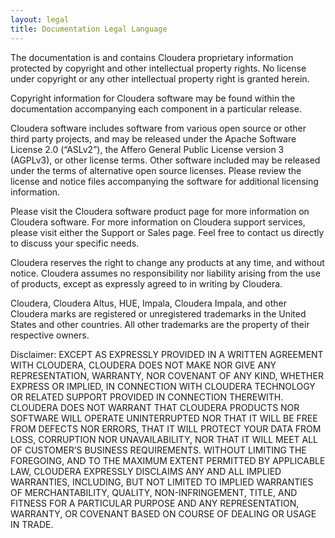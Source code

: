 ```yaml
---
layout: legal
title: Documentation Legal Language
---
```


The documentation is and contains Cloudera proprietary information
protected by copyright and other intellectual property rights.  No
license under copyright or any other intellectual property right is
granted herein.

Copyright information for Cloudera software may be found within the
documentation accompanying each component in a particular release.

Cloudera software includes software from various open source or other
third party projects, and may be released under the Apache Software
License 2.0 (“ASLv2”), the Affero General Public License version 3
(AGPLv3), or other license terms. Other software included may be
released under the terms of alternative open source licenses. Please
review the license and notice files accompanying the software for
additional licensing information.

Please visit the Cloudera software product page for more information on
Cloudera software. For more information on Cloudera support services,
please visit either the Support or Sales page. Feel free to contact us
directly to discuss your specific needs.

Cloudera reserves the right to change any products at any time, and
without notice. Cloudera assumes no responsibility nor liability arising
from the use of products, except as expressly agreed to in writing by
Cloudera.

Cloudera, Cloudera Altus, HUE, Impala, Cloudera Impala, and other
Cloudera marks are registered or unregistered trademarks in the United
States and other countries. All other trademarks are the property of
their respective owners.

Disclaimer: EXCEPT AS EXPRESSLY PROVIDED IN A WRITTEN AGREEMENT WITH
CLOUDERA, CLOUDERA DOES NOT MAKE NOR GIVE ANY REPRESENTATION, WARRANTY,
NOR COVENANT OF ANY KIND, WHETHER EXPRESS OR IMPLIED, IN CONNECTION WITH
CLOUDERA TECHNOLOGY OR RELATED SUPPORT PROVIDED IN CONNECTION THEREWITH.
CLOUDERA DOES NOT WARRANT THAT CLOUDERA PRODUCTS NOR SOFTWARE WILL
OPERATE UNINTERRUPTED NOR THAT IT WILL BE FREE FROM DEFECTS NOR ERRORS,
THAT IT WILL PROTECT YOUR DATA FROM LOSS, CORRUPTION NOR UNAVAILABILITY,
NOR THAT IT WILL MEET ALL OF CUSTOMER’S BUSINESS REQUIREMENTS. WITHOUT
LIMITING THE FOREGOING, AND TO THE MAXIMUM EXTENT PERMITTED BY
APPLICABLE LAW, CLOUDERA EXPRESSLY DISCLAIMS ANY AND ALL IMPLIED
WARRANTIES, INCLUDING, BUT NOT LIMITED TO IMPLIED WARRANTIES OF
MERCHANTABILITY, QUALITY, NON-INFRINGEMENT, TITLE, AND FITNESS FOR A
PARTICULAR PURPOSE AND ANY REPRESENTATION, WARRANTY, OR COVENANT BASED
ON COURSE OF DEALING OR USAGE IN TRADE.
